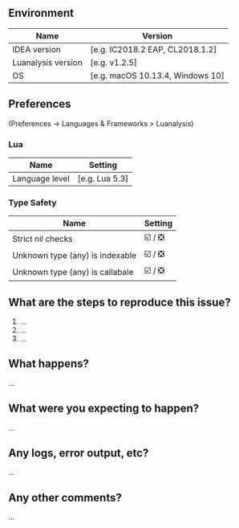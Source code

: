 ## Environment

Name | Version
-----|--------
IDEA version | [e.g. IC2018.2 EAP, CL2018.1.2]
Luanalysis version | [e.g. v1.2.5]
OS | [e.g. macOS 10.13.4, Windows 10]
 
 
## Preferences

(Preferences -> Languages & Frameworks > Luanalysis)

### Lua

Name | Setting  
-----|--------
Language level | [e.g. Lua 5.3]

### Type Safety

Name | Setting
-----|--------
Strict nil checks | ☑️ / ❎
Unknown type (any) is indexable | ☑️ / ❎
Unknown type (any) is callabale | ☑️ / ❎


## What are the steps to reproduce this issue?

1. …
2. …
3. …


## What happens?

…


## What were you expecting to happen?

…


## Any logs, error output, etc?

…


## Any other comments?

…
